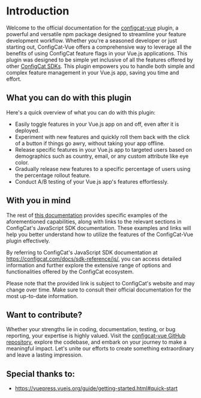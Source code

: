 # Introduction

Welcome to the official documentation for the [configcat-vue](https://www.npmjs.com/package/configcat-vue) plugin, a powerful and versatile npm package designed to streamline your feature development workflow. Whether you're a seasoned developer or just starting out, ConfigCat-Vue offers a comprehensive way to leverage all the benefits of using ConfigCat feature flags in your Vue.js applications. This plugin was designed to be simple yet inclusive of all the features offered by other [ConfigCat SDKs](https://configcat.com/docs/sdk-reference/overview/). This plugin empowers you to handle both simple and complex feature management in your Vue.js app, saving you time and effort.

## What you can do with this plugin

Here's a quick overview of what you can do with this plugin:

- Easily toggle features in your Vue.js app on and off, even after it is deployed.
- Experiment with new features and quickly roll them back with the click of a button if things go awry, without taking your app offline.
- Release specific features in your Vue.js app to targeted users based on demographics such as country, email, or any custom attribute like eye color.
- Gradually release new features to a specific percentage of users using the percentage rollout feature.
- Conduct A/B testing of your Vue.js app's features effortlessly.

## With you in mind

The rest of [this documentation](https://configcat-vue.netlify.app/guide/) provides specific examples of the aforementioned capabilities, along with links to the relevant sections in ConfigCat's JavaScript SDK documentation. These examples and links will help you better understand how to utilize the features of the ConfigCat-Vue plugin effectively.

By referring to ConfigCat's JavaScript SDK documentation at <https://configcat.com/docs/sdk-reference/js/>, you can access detailed information and further explore the extensive range of options and functionalities offered by the ConfigCat ecosystem.

Please note that the provided link is subject to ConfigCat's website and may change over time. Make sure to consult their official documentation for the most up-to-date information.

## Want to contribute?

Whether your strengths lie in coding, documentation, testing, or bug reporting, your expertise is highly valued. Visit the [configcat-vue GitHub repository](https://github.com/codedbychavez/configcat-vue), explore the codebase, and embark on your journey to make a meaningful impact. Let's unite our efforts to create something extraordinary and leave a lasting impression.



## Special thanks to:

- https://vuepress.vuejs.org/guide/getting-started.html#quick-start
